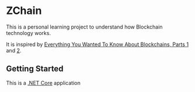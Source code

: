 # ZChain
This is a personal learning project to understand how Blockchain technology works.

It is inspired by [Everything You Wanted To Know About Blockchains, Parts 1](https://unwttng.com/what-is-a-blockchain) and [2](https://unwttng.com/what-is-bitcoin-ethereum).

## Getting Started

This is a [.NET Core](https://www.microsoft.com/net/learn/get-started/windows) application
